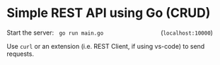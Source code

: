 # Simple REST API using Go (CRUD)

Start the server: &nbsp; `go run main.go` &nbsp; &nbsp; &nbsp; &nbsp; &nbsp; &nbsp; &nbsp; &nbsp; &nbsp; &nbsp; &nbsp; &nbsp; &nbsp; &nbsp; &nbsp; &nbsp; (`localhost:10000`)

Use `curl` or an extension (i.e. REST Client, if using vs-code) to send requests.
